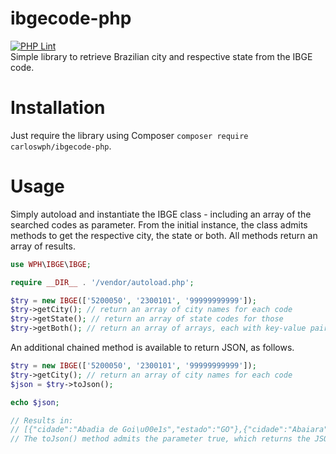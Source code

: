 # ibgecode-php<br>
[![PHP Lint](https://img.shields.io/badge/PHP%20Lint-passed-green)](https://github.com/carloswph/ibgecode-php/)<br>
Simple library to retrieve Brazilian city and respective state from the IBGE code.<br>

# Installation
Just require the library using Composer `composer require carloswph/ibgecode-php`.

# Usage
Simply autoload and instantiate the IBGE class - including an array of the searched codes as parameter. From the initial instance, the class admits methods to get the respective city, the state or both. All methods return an array of results. 

```php
use WPH\IBGE\IBGE;

require __DIR__ . '/vendor/autoload.php';

$try = new IBGE(['5200050', '2300101', '99999999999']);
$try->getCity(); // return an array of city names for each code
$try->getState(); // return an array of state codes for those
$try->getBoth(); // return an array of arrays, each with key-value pairs for cities and state codes
```

An additional chained method is available to return JSON, as follows.

```php
$try = new IBGE(['5200050', '2300101', '99999999999']);
$try->getCity(); // return an array of city names for each code
$json = $try->toJson();

echo $json;

// Results in:
// [{"cidade":"Abadia de Goi\u00e1s","estado":"GO"},{"cidade":"Abaiara","estado":"CE"},["C\u00f3digo Inexistente."]]
// The toJson() method admits the parameter true, which returns the JSON response in pretty print format.
